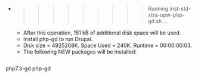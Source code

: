 * >>>>>>>>> Running inst-std-xtra-opw-php-gd.sh ...
  * After this operation, 151 kB of additional disk space will be used.
  * Install php-gd to run Drupal.
  * Disk size = 4925268K. Space Used = 240K. Runtime = 00:00:00:03.
  * The following NEW packages will be installed:
  ```bash
php7.3-gd php-gd
  ```
